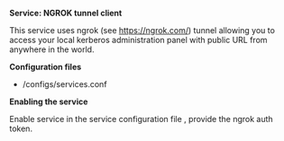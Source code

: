 **Service: NGROK tunnel client**

This service uses ngrok (see https://ngrok.com/) tunnel allowing you to access your local kerberos administration panel with public URL from anywhere in the world.  


**Configuration files**

* /configs/services.conf

**Enabling the service**

Enable service in the service configuration file , provide the ngrok auth token.
